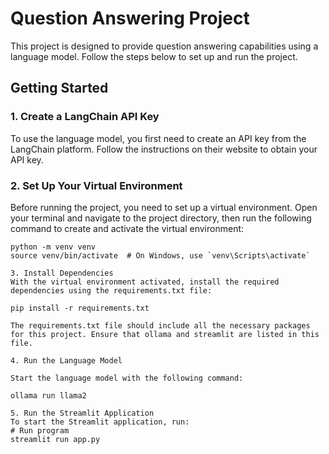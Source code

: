 # Question Answering Project
This project is designed to provide question answering capabilities using a language model. Follow the steps below to set up and run the project.

## Getting Started

### 1. Create a LangChain API Key
To use the language model, you first need to create an API key from the LangChain platform. Follow the instructions on their website to obtain your API key.

### 2. Set Up Your Virtual Environment
Before running the project, you need to set up a virtual environment. Open your terminal and navigate to the project directory, then run the following command to create and activate the virtual environment:


```
python -m venv venv
source venv/bin/activate  # On Windows, use `venv\Scripts\activate`

3. Install Dependencies
With the virtual environment activated, install the required dependencies using the requirements.txt file:

pip install -r requirements.txt

The requirements.txt file should include all the necessary packages for this project. Ensure that ollama and streamlit are listed in this file.

4. Run the Language Model

Start the language model with the following command:

ollama run llama2

5. Run the Streamlit Application
To start the Streamlit application, run:
# Run program
streamlit run app.py